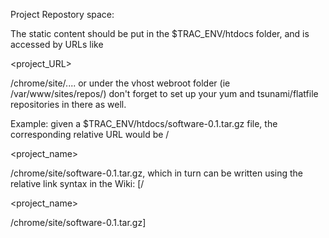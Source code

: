 Project Repostory space:

The static content should be put in the $TRAC\_ENV/htdocs folder, and is accessed by URLs like 

<project\_URL>

/chrome/site/.... or under the vhost webroot folder (ie /var/www/sites/repos/) don't forget to set up your yum and tsunami/flatfile repositories in there as well.

Example: given a $TRAC\_ENV/htdocs/software-0.1.tar.gz file, the corresponding relative URL would be /

<project\_name>

/chrome/site/software-0.1.tar.gz, which in turn can be written using the relative link syntax in the Wiki: [/

<project\_name>

/chrome/site/software-0.1.tar.gz]